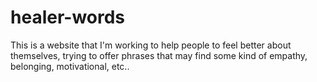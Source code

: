 # healer-words
This is a website that I'm working to help people to feel better about themselves, trying to offer phrases that may find some kind of empathy, belonging, motivational, etc..
